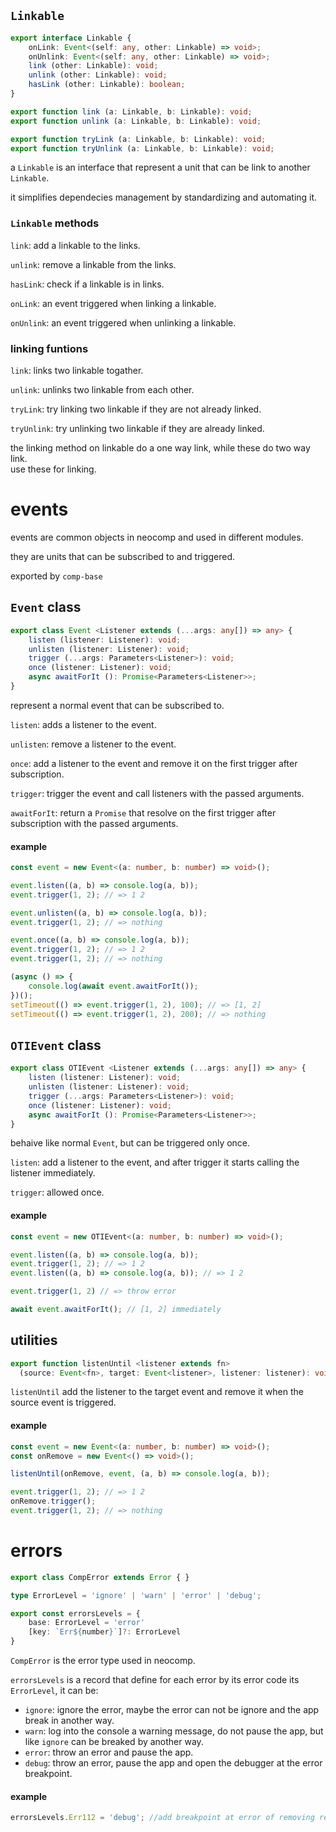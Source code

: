 ## `Linkable`
```typescript
export interface Linkable {
	onLink: Event<(self: any, other: Linkable) => void>;
	onUnlink: Event<(self: any, other: Linkable) => void>;
	link (other: Linkable): void;
	unlink (other: Linkable): void;
	hasLink (other: Linkable): boolean;
}

export function link (a: Linkable, b: Linkable): void; 
export function unlink (a: Linkable, b: Linkable): void;

export function tryLink (a: Linkable, b: Linkable): void;
export function tryUnlink (a: Linkable, b: Linkable): void;
```
a `Linkable` is an interface that represent a unit that can be link to another `Linkable`.

it simplifies dependecies management by standardizing and automating it.

### `Linkable` methods
`link`: add a linkable to the links.

`unlink`: remove a linkable from the links.

`hasLink`: check if a linkable is in links.

`onLink`: an event triggered when linking a linkable.

`onUnlink`: an event triggered when unlinking a linkable.

### linking funtions
`link`: links two linkable togather.

`unlink`: unlinks two linkable from each other.

`tryLink`: try linking two linkable if they are not already linked.

`tryUnlink`: try unlinking two linkable if they are already linked.

the linking method on linkable do a one way link, while these do two way link.   
use these for linking.

# events
events are common objects in neocomp and used in different modules.

they are units that can be subscribed to and triggered.

exported by `comp-base`

## `Event` class
```typescript
export class Event <Listener extends (...args: any[]) => any> {
	listen (listener: Listener): void;
	unlisten (listener: Listener): void;
	trigger (...args: Parameters<Listener>): void;
	once (listener: Listener): void;
	async awaitForIt (): Promise<Parameters<Listener>>;
}
```
represent a normal event that can be subscribed to.

`listen`: adds a listener to the event.

`unlisten`: remove a listener to the event.

`once`: add a listener to the event and remove it on the first trigger after subscription.

`trigger`: trigger the event and call listeners with the passed arguments.

`awaitForIt`: return a `Promise` that resolve on the first trigger after subscription with the 
passed arguments.

#### example
```typescript
const event = new Event<(a: number, b: number) => void>();

event.listen((a, b) => console.log(a, b));
event.trigger(1, 2); // => 1 2

event.unlisten((a, b) => console.log(a, b));
event.trigger(1, 2); // => nothing

event.once((a, b) => console.log(a, b));
event.trigger(1, 2); // => 1 2
event.trigger(1, 2); // => nothing

(async () => {
	console.log(await event.awaitForIt());
})();
setTimeout(() => event.trigger(1, 2), 100); // => [1, 2]
setTimeout(() => event.trigger(1, 2), 200); // => nothing
```

## `OTIEvent` class
```typescript
export class OTIEvent <Listener extends (...args: any[]) => any> {
	listen (listener: Listener): void;
	unlisten (listener: Listener): void;
	trigger (...args: Parameters<Listener>): void;
	once (listener: Listener): void;
	async awaitForIt (): Promise<Parameters<Listener>>;
}
```
behaive like normal `Event`, but can be triggered only once.

`listen`: add a listener to the event, and after trigger it starts calling the listener immediately.

`trigger`: allowed once.

#### example
```typescript
const event = new OTIEvent<(a: number, b: number) => void>();

event.listen((a, b) => console.log(a, b));
event.trigger(1, 2); // => 1 2
event.listen((a, b) => console.log(a, b)); // => 1 2

event.trigger(1, 2) // => throw error

await event.awaitForIt(); // [1, 2] immediately
```

## utilities
```typescript
export function listenUntil <listener extends fn>
  (source: Event<fn>, target: Event<listener>, listener: listener): void;
```
`listenUntil` add the listener to the target event and remove it when the source event is triggered.

#### example
```typescript
const event = new Event<(a: number, b: number) => void>();
const onRemove = new Event<() => void>();

listenUntil(onRemove, event, (a, b) => console.log(a, b));

event.trigger(1, 2); // => 1 2
onRemove.trigger();
event.trigger(1, 2); // => nothing
```

# errors
```typescript
export class CompError extends Error { }

type ErrorLevel = 'ignore' | 'warn' | 'error' | 'debug';

export const errorsLevels = { 
	base: ErrorLevel = 'error'
	[key: `Err${number}`]?: ErrorLevel
}	
```
`CompError` is the error type used in neocomp.

`errorsLevels` is a record that define for each error by its error code its `ErrorLevel`, it can 
be:
- `ignore`: ignore the error, maybe the error can not be ignore and the app break in another way.
- `warn`: log into the console a warning message, do not pause the app, but like `ignore` can be
breaked by another way.
- `error`: throw an error and pause the app.
- `debug`: throw an error, pause the app and open the debugger at the error breakpoint.

#### example
```typescript
errorsLevels.Err112 = 'debug'; //add breakpoint at error of removing removed component
```